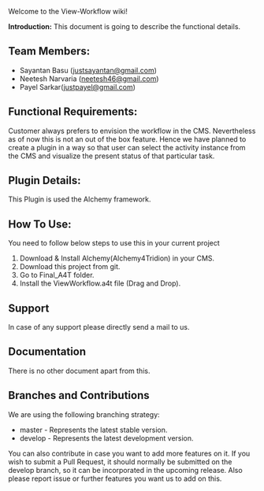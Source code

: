 Welcome to the View-Workflow wiki!

**Introduction:**
This document is going to describe the functional details.

## Team Members:

* Sayantan Basu (justsayantan@gmail.com)
* Neetesh Narvaria (neetesh46@gmail.com)
* Payel Sarkar(justpayel@gmail.com)

## Functional Requirements:

Customer always prefers to envision the workflow in the CMS. Nevertheless as of now this is not an out of the box feature. Hence we have planned to create a plugin in a way so that user can select the activity instance from the CMS and visualize the present status of that particular task. 

## Plugin Details:
This Plugin is used the Alchemy framework. 

## How To Use:
You need to follow below steps to use this in your current project
1. Download & Install Alchemy(Alchemy4Tridion) in your CMS.
2. Download this project from git. 
3. Go to Final_A4T folder.
4. Install the ViewWorkflow.a4t file (Drag and Drop).

## Support
In case of any support please directly send a mail to us.

## Documentation
There is no other document apart from this.

## Branches and Contributions

We are using the following branching strategy:

* master - Represents the latest stable version. 
* develop - Represents the latest development version.

You can also contribute in case you want to add more features on it. If you wish to submit a Pull Request, it should normally be submitted on the develop branch, so it can be incorporated in the upcoming release. 
Also please report issue or further features you want us to add on this. 
